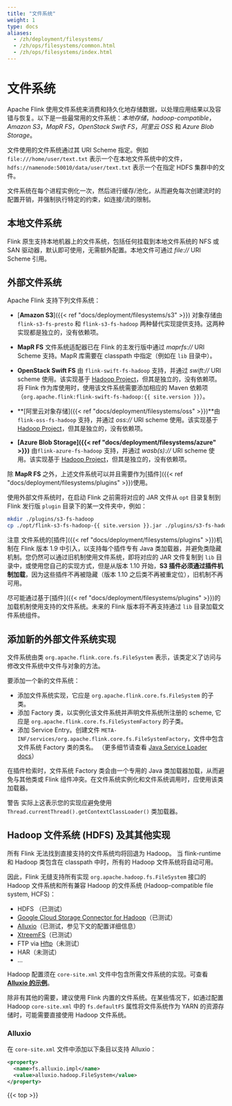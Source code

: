 ```yaml
---
title: "文件系统"
weight: 1
type: docs
aliases:
  - /zh/deployment/filesystems/
  - /zh/ops/filesystems/common.html
  - /zh/ops/filesystems/index.html
---
```

<!--
Licensed to the Apache Software Foundation (ASF) under one
or more contributor license agreements.  See the NOTICE file
distributed with this work for additional information
regarding copyright ownership.  The ASF licenses this file
to you under the Apache License, Version 2.0 (the
"License"); you may not use this file except in compliance
with the License.  You may obtain a copy of the License at

  http://www.apache.org/licenses/LICENSE-2.0

Unless required by applicable law or agreed to in writing,
software distributed under the License is distributed on an
"AS IS" BASIS, WITHOUT WARRANTIES OR CONDITIONS OF ANY
KIND, either express or implied.  See the License for the
specific language governing permissions and limitations
under the License.
-->

# 文件系统

Apache Flink 使用文件系统来消费和持久化地存储数据，以处理应用结果以及容错与恢复。以下是一些最常用的文件系统：*本地存储*，*hadoop-compatible*，*Amazon S3*，*MapR FS*，*OpenStack Swift FS*，*阿里云 OSS* 和 *Azure Blob Storage*。

文件使用的文件系统通过其 URI Scheme 指定。例如 `file:///home/user/text.txt` 表示一个在本地文件系统中的文件，`hdfs://namenode:50010/data/user/text.txt` 表示一个在指定 HDFS 集群中的文件。

文件系统在每个进程实例化一次，然后进行缓存/池化，从而避免每次创建流时的配置开销，并强制执行特定的约束，如连接/流的限制。



## 本地文件系统

Flink 原生支持本地机器上的文件系统，包括任何挂载到本地文件系统的 NFS 或 SAN 驱动器，默认即可使用，无需额外配置。本地文件可通过 *file://* URI Scheme 引用。

## 外部文件系统

Apache Flink 支持下列文件系统：
  - [**Amazon S3**]({{< ref "docs/deployment/filesystems/s3" >}}) 对象存储由 `flink-s3-fs-presto` 和 `flink-s3-fs-hadoop` 两种替代实现提供支持。这两种实现都是独立的，没有依赖项。

  - **MapR FS** 文件系统适配器已在 Flink 的主发行版中通过 *maprfs://* URI Scheme 支持。MapR 库需要在 classpath 中指定（例如在 `lib` 目录中）。

  - **OpenStack Swift FS** 由 `flink-swift-fs-hadoop` 支持，并通过 *swift://* URI scheme 使用。该实现基于 [Hadoop Project](https://hadoop.apache.org/)，但其是独立的，没有依赖项。
  将 Flink 作为库使用时，使用该文件系统需要添加相应的 Maven 依赖项（`org.apache.flink:flink-swift-fs-hadoop:{{ site.version }}`）。

  - **[阿里云对象存储]({{< ref "docs/deployment/filesystems/oss" >}})**由 `flink-oss-fs-hadoop` 支持，并通过 *oss://* URI scheme 使用。该实现基于 [Hadoop Project](https://hadoop.apache.org/)，但其是独立的，没有依赖项。

  - **[Azure Blob Storage]({{< ref "docs/deployment/filesystems/azure" >}})** 由`flink-azure-fs-hadoop` 支持，并通过 *wasb(s)://* URI scheme 使用。该实现基于 [Hadoop Project](https://hadoop.apache.org/)，但其是独立的，没有依赖项。

除 **MapR FS** 之外，上述文件系统可以并且需要作为[插件]({{< ref "docs/deployment/filesystems/plugins" >}})使用。

使用外部文件系统时，在启动 Flink 之前需将对应的 JAR 文件从 `opt` 目录复制到 Flink 发行版 `plugin` 目录下的某一文件夹中，例如：

```bash
mkdir ./plugins/s3-fs-hadoop
cp ./opt/flink-s3-fs-hadoop-{{ site.version }}.jar ./plugins/s3-fs-hadoop/
```

<span class="label label-danger">注意</span> 文件系统的[插件]({{< ref "docs/deployment/filesystems/plugins" >}})机制在 Flink 版本 1.9 中引入，以支持每个插件专有 Java 类加载器，并避免类隐藏机制。您仍然可以通过旧机制使用文件系统，即将对应的 JAR 文件复制到 `lib` 目录中，或使用您自己的实现方式，但是从版本 1.10 开始，**S3 插件必须通过插件机制加载**，因为这些插件不再被隐藏（版本 1.10 之后类不再被重定位），旧机制不再可用。

尽可能通过基于[插件]({{< ref "docs/deployment/filesystems/plugins" >}})的加载机制使用支持的文件系统。未来的 Flink 版本将不再支持通过 `lib` 目录加载文件系统组件。

## 添加新的外部文件系统实现

文件系统由类 `org.apache.flink.core.fs.FileSystem` 表示，该类定义了访问与修改文件系统中文件与对象的方法。

要添加一个新的文件系统：

  - 添加文件系统实现，它应是 `org.apache.flink.core.fs.FileSystem` 的子类。
  - 添加 Factory 类，以实例化该文件系统并声明文件系统所注册的 scheme, 它应是 `org.apache.flink.core.fs.FileSystemFactory` 的子类。
  - 添加 Service Entry。创建文件 `META-INF/services/org.apache.flink.core.fs.FileSystemFactory`，文件中包含文件系统 Factory 类的类名。
  （更多细节请查看 [Java Service Loader docs](https://docs.oracle.com/javase/8/docs/api/java/util/ServiceLoader.html)）

在插件检索时，文件系统 Factory 类会由一个专用的 Java 类加载器加载，从而避免与其他类或 Flink 组件冲突。在文件系统实例化和文件系统调用时，应使用该类加载器。

<span class="label label-warning">警告</span> 实际上这表示您的实现应避免使用 `Thread.currentThread().getContextClassLoader()` 类加载器。

## Hadoop 文件系统 (HDFS) 及其其他实现

所有 Flink 无法找到直接支持的文件系统均将回退为 Hadoop。
当 flink-runtime 和 Hadoop 类包含在 classpath 中时，所有的 Hadoop 文件系统将自动可用。


因此，Flink 无缝支持所有实现 `org.apache.hadoop.fs.FileSystem` 接口的 Hadoop 文件系统和所有兼容 Hadoop 的文件系统 (Hadoop-compatible file system, HCFS)：
  - HDFS （已测试）
  - [Google Cloud Storage Connector for Hadoop](https://cloud.google.com/hadoop/google-cloud-storage-connector)（已测试）
  - [Alluxio](http://alluxio.org/)（已测试，参见下文的配置详细信息）
  - [XtreemFS](http://www.xtreemfs.org/)（已测试）
  - FTP via [Hftp](http://hadoop.apache.org/docs/r1.2.1/hftp.html)（未测试）
  - HAR（未测试）
  - ...

Hadoop 配置须在 `core-site.xml` 文件中包含所需文件系统的实现。可查看 **[Alluxio 的示例](#alluxio)**。

除非有其他的需要，建议使用 Flink 内置的文件系统。在某些情况下，如通过配置 Hadoop `core-site.xml` 中的 `fs.defaultFS` 属性将文件系统作为 YARN 的资源存储时，可能需要直接使用 Hadoop 文件系统。

### Alluxio

在 `core-site.xml` 文件中添加以下条目以支持 Alluxio：

```xml
<property>
  <name>fs.alluxio.impl</name>
  <value>alluxio.hadoop.FileSystem</value>
</property>
```

{{< top >}}
